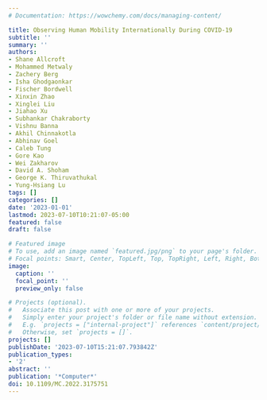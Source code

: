 ```yaml
---
# Documentation: https://wowchemy.com/docs/managing-content/

title: Observing Human Mobility Internationally During COVID-19
subtitle: ''
summary: ''
authors:
- Shane Allcroft
- Mohammed Metwaly
- Zachery Berg
- Isha Ghodgaonkar
- Fischer Bordwell
- Xinxin Zhao
- Xinglei Liu
- Jiahao Xu
- Subhankar Chakraborty
- Vishnu Banna
- Akhil Chinnakotla
- Abhinav Goel
- Caleb Tung
- Gore Kao
- Wei Zakharov
- David A. Shoham
- George K. Thiruvathukal
- Yung-Hsiang Lu
tags: []
categories: []
date: '2023-01-01'
lastmod: 2023-07-10T10:21:07-05:00
featured: false
draft: false

# Featured image
# To use, add an image named `featured.jpg/png` to your page's folder.
# Focal points: Smart, Center, TopLeft, Top, TopRight, Left, Right, BottomLeft, Bottom, BottomRight.
image:
  caption: ''
  focal_point: ''
  preview_only: false

# Projects (optional).
#   Associate this post with one or more of your projects.
#   Simply enter your project's folder or file name without extension.
#   E.g. `projects = ["internal-project"]` references `content/project/deep-learning/index.md`.
#   Otherwise, set `projects = []`.
projects: []
publishDate: '2023-07-10T15:21:07.793842Z'
publication_types:
- '2'
abstract: ''
publication: '*Computer*'
doi: 10.1109/MC.2022.3175751
---
```

